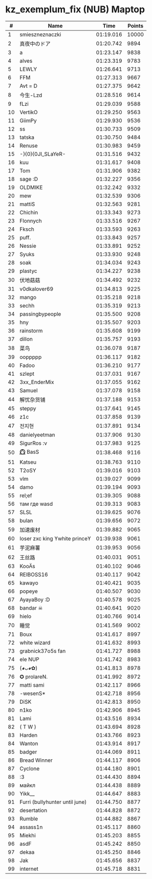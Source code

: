 # kz_exemplum_fix (NUB) Maptop

|  # | Name | Time | Points |
|-------------- | -------------- | -------------- | -------------- | 
| 1 | smieszneznaczki | 01:19.016 | 10000 | 
| 2 | 真夜中のドア | 01:20.742 | 9894 | 
| 3 | a | 01:23.147 | 9838 | 
| 4 | alves | 01:23.319 | 9783 | 
| 5 | LEWLY | 01:26.641 | 9713 | 
| 6 | FFM | 01:27.313 | 9667 | 
| 7 | Avt = D | 01:27.375 | 9642 | 
| 8 | 今生-Lzd | 01:28.516 | 9614 | 
| 9 | fLzi | 01:29.039 | 9588 | 
| 10 | VertikO | 01:29.250 | 9563 | 
| 11 | GiimPy | 01:29.930 | 9536 | 
| 12 | ss | 01:30.733 | 9509 | 
| 13 | tatska | 01:30.750 | 9484 | 
| 14 | Renuse | 01:30.983 | 9459 | 
| 15 | -}{0}{0JI_SLaYeR- | 01:31.516 | 9432 | 
| 16 | kuu | 01:31.617 | 9408 | 
| 17 | Tom | 01:31.906 | 9382 | 
| 18 | sage :D | 01:32.227 | 9356 | 
| 19 | OLDMIKE | 01:32.242 | 9332 | 
| 20 | mew | 01:32.539 | 9306 | 
| 21 | mattiS | 01:32.563 | 9281 | 
| 22 | Chichin | 01:33.343 | 9273 | 
| 23 | Flonnych | 01:33.516 | 9267 | 
| 24 | Fksch | 01:33.593 | 9263 | 
| 25 | puff. | 01:33.843 | 9257 | 
| 26 | Nessie | 01:33.891 | 9252 | 
| 27 | Syuks | 01:33.930 | 9248 | 
| 28 | soak | 01:34.034 | 9243 | 
| 29 | plastyc | 01:34.227 | 9238 | 
| 30 | 伏地菇菇 | 01:34.492 | 9232 | 
| 31 | v0dkalover69 | 01:34.813 | 9225 | 
| 32 | mango | 01:35.218 | 9218 | 
| 33 | sechh | 01:35.319 | 9213 | 
| 34 | passingbypeople | 01:35.500 | 9208 | 
| 35 | hny | 01:35.507 | 9203 | 
| 36 | rainstorm | 01:35.608 | 9199 | 
| 37 | dillon | 01:35.757 | 9193 | 
| 38 | 菜鸟 | 01:36.078 | 9187 | 
| 39 | ooppppp | 01:36.117 | 9182 | 
| 40 | Fadoo | 01:36.210 | 9177 | 
| 41 | szlept | 01:37.031 | 9167 | 
| 42 | 3xx_EnderMix | 01:37.055 | 9162 | 
| 43 | Samuel | 01:37.078 | 9158 | 
| 44 | 解忧杂货铺 | 01:37.188 | 9153 | 
| 45 | steppy | 01:37.641 | 9145 | 
| 46 | z1c | 01:37.858 | 9139 | 
| 47 | 전지현 | 01:37.891 | 9134 | 
| 48 | danielyeetman | 01:37.906 | 9130 | 
| 49 | SigurRos :v | 01:37.983 | 9125 | 
| 50 | ⭕⃤  BasS | 01:38.468 | 9116 | 
| 51 | Katseu | 01:38.763 | 9110 | 
| 52 | T2oSY | 01:39.016 | 9103 | 
| 53 | vlm | 01:39.027 | 9099 | 
| 54 | damo | 01:39.194 | 9093 | 
| 55 | rel;ef | 01:39.305 | 9088 | 
| 56 | там где wasd | 01:39.313 | 9083 | 
| 57 | SLSL | 01:39.625 | 9076 | 
| 58 | bulan | 01:39.656 | 9072 | 
| 59 | 加速废材 | 01:39.882 | 9065 | 
| 60 | loser zxc king ϒwhite princeϒ | 01:39.938 | 9061 | 
| 61 | 芋泥麻薯 | 01:39.953 | 9056 | 
| 62 | 王丝路 | 01:40.031 | 9051 | 
| 63 | KooÄs | 01:40.102 | 9046 | 
| 64 | REIBOSS16 | 01:40.117 | 9042 | 
| 65 | kawayo | 01:40.421 | 9035 | 
| 66 | popeye | 01:40.507 | 9030 | 
| 67 | AyayaBoy :D | 01:40.578 | 9025 | 
| 68 | bandar ☠ | 01:40.641 | 9020 | 
| 69 | hielo | 01:40.766 | 9014 | 
| 70 | 睡觉 | 01:41.569 | 9002 | 
| 71 | Boux | 01:41.617 | 8997 | 
| 72 | white wizard | 01:41.632 | 8993 | 
| 73 | grabnick37o5s fan | 01:41.727 | 8988 | 
| 74 | ele NUP | 01:41.742 | 8983 | 
| 75 | (◕ᴗ◕✿) | 01:41.813 | 8978 | 
| 76 | ✪ prolareN. | 01:41.992 | 8972 | 
| 77 | matti sami | 01:42.117 | 8966 | 
| 78 | -wesenS* | 01:42.718 | 8956 | 
| 79 | DiSK | 01:42.813 | 8950 | 
| 80 | n1ko | 01:42.906 | 8945 | 
| 81 | Lami | 01:43.516 | 8934 | 
| 82 | ( T W ) | 01:43.694 | 8928 | 
| 83 | Harden | 01:43.766 | 8923 | 
| 84 | Wanton | 01:43.914 | 8917 | 
| 85 | badger | 01:44.069 | 8911 | 
| 86 | Bread Winner | 01:44.117 | 8906 | 
| 87 | Cyclone | 01:44.180 | 8901 | 
| 88 | :3 | 01:44.430 | 8894 | 
| 89 | майкл | 01:44.438 | 8889 | 
| 90 | Yikk__ | 01:44.647 | 8883 | 
| 91 | Furri (bullyhunter until june) | 01:44.750 | 8877 | 
| 92 | desertation | 01:44.828 | 8872 | 
| 93 | Rumble | 01:44.882 | 8867 | 
| 94 | assass1n | 01:45.117 | 8860 | 
| 95 | Miekhi | 01:45.203 | 8855 | 
| 96 | asdF | 01:45.242 | 8850 | 
| 97 | dekaa | 01:45.250 | 8846 | 
| 98 | Jak | 01:45.656 | 8837 | 
| 99 | internet | 01:45.718 | 8831 | 

